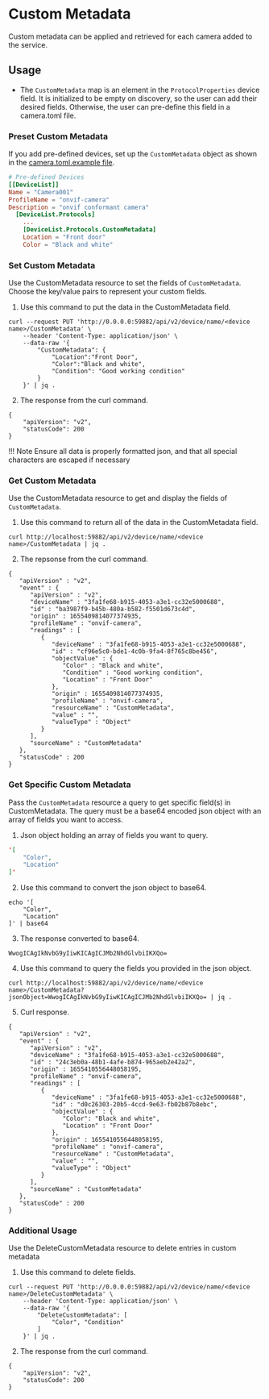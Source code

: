 # Custom Metadata

Custom metadata can be applied and retrieved for each camera added to the service.

## Usage

- The `CustomMetadata` map is an element in the `ProtocolProperties` device field. It is initialized to be empty on discovery, so the user can add their desired fields. Otherwise, the user can pre-define this field in a camera.toml file.

### Preset Custom Metadata

If you add pre-defined devices, set up the `CustomMetadata` object as shown in the [camera.toml.example file](../cmd/res/devices/camera.toml.example).

```toml
# Pre-defined Devices
[[DeviceList]]
Name = "Camera001"
ProfileName = "onvif-camera"
Description = "onvif conformant camera"
  [DeviceList.Protocols]
    ... 
    [DeviceList.Protocols.CustomMetadata]
    Location = "Front door"
    Color = "Black and white"
```


### Set Custom Metadata

Use the CustomMetadata resource to set the fields of `CustomMetadata`. Choose the key/value pairs to represent your custom fields.

1. Use this command to put the data in the CustomMetadata field.
```shell
curl --request PUT 'http://0.0.0.0:59882/api/v2/device/name/<device name>/CustomMetadata' \
    --header 'Content-Type: application/json' \
    --data-raw '{
        "CustomMetadata": {
            "Location":"Front Door",
            "Color":"Black and white",
            "Condition": "Good working condition"
        }
    }' | jq .
```
2. The response from the curl command.
```
{
    "apiVersion": "v2",
    "statusCode": 200
}
```
!!! Note
        Ensure all data is properly formatted json, and that all special characters are escaped if necessary


### Get Custom Metadata

Use the CustomMetadata resource to get and display the fields of `CustomMetadata`.

1. Use this command to return all of the data in the CustomMetadata field.

```shell
curl http://localhost:59882/api/v2/device/name/<device name>/CustomMetadata | jq .
```
2. The repsonse from the curl command.
```shell
{
   "apiVersion" : "v2",
   "event" : {
      "apiVersion" : "v2",
      "deviceName" : "3fa1fe68-b915-4053-a3e1-cc32e5000688",
      "id" : "ba3987f9-b45b-480a-b582-f5501d673c4d",
      "origin" : 1655409814077374935,
      "profileName" : "onvif-camera",
      "readings" : [
         {
            "deviceName" : "3fa1fe68-b915-4053-a3e1-cc32e5000688",
            "id" : "cf96e5c0-bde1-4c0b-9fa4-8f765c8be456",
            "objectValue" : {
               "Color" : "Black and white",
               "Condition" : "Good working condition",
               "Location" : "Front Door"
            },
            "origin" : 1655409814077374935,
            "profileName" : "onvif-camera",
            "resourceName" : "CustomMetadata",
            "value" : "",
            "valueType" : "Object"
         }
      ],
      "sourceName" : "CustomMetadata"
   },
   "statusCode" : 200
}
```


### Get Specific Custom Metadata

Pass the `CustomMetadata` resource a query to get specific field(s) in CustomMetadata. The query must be a base64 encoded json object with an array of fields you want to access.

1. Json object holding an array of fields you want to query.
```json
'[
    "Color",
    "Location"
]'
```

2. Use this command to convert the json object to base64.
```shell
echo '[
    "Color",
    "Location"
]' | base64
```

3. The response converted to base64.
```shell
WwogICAgIkNvbG9yIiwKICAgICJMb2NhdGlvbiIKXQo=
```

4. Use this command to query the fields you provided in the json object.
```shell
curl http://localhost:59882/api/v2/device/name/<device name>/CustomMetadata?jsonObject=WwogICAgIkNvbG9yIiwKICAgICJMb2NhdGlvbiIKXQo= | jq .

```

5. Curl response. 
```shell
{
   "apiVersion" : "v2",
   "event" : {
      "apiVersion" : "v2",
      "deviceName" : "3fa1fe68-b915-4053-a3e1-cc32e5000688",
      "id" : "24c3eb0a-48b1-4afe-b874-965aeb2e42a2",
      "origin" : 1655410556448058195,
      "profileName" : "onvif-camera",
      "readings" : [
         {
            "deviceName" : "3fa1fe68-b915-4053-a3e1-cc32e5000688",
            "id" : "d0c26303-20b5-4ccd-9e63-fb02b87b8ebc",
            "objectValue" : {
               "Color": "Black and white",
               "Location" : "Front Door"
            },
            "origin" : 1655410556448058195,
            "profileName" : "onvif-camera",
            "resourceName" : "CustomMetadata",
            "value" : "",
            "valueType" : "Object"
         }
      ],
      "sourceName" : "CustomMetadata"
   },
   "statusCode" : 200
}
```

### Additional Usage

Use the DeleteCustomMetadata resource to delete entries in custom metadata

1. Use this command to delete fields.
```shell
curl --request PUT 'http://0.0.0.0:59882/api/v2/device/name/<device name>/DeleteCustomMetadata' \
    --header 'Content-Type: application/json' \
    --data-raw '{
        "DeleteCustomMetadata": [
            "Color", "Condition"
        ]
    }' | jq .
```
2. The response from the curl command.
```
{
    "apiVersion": "v2",
    "statusCode": 200
}
```
